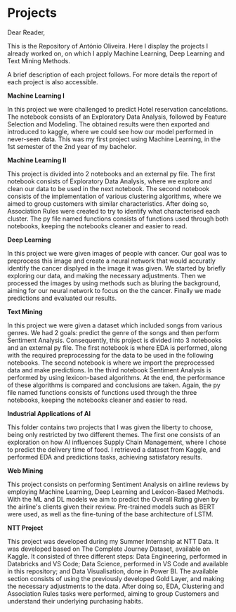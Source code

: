 # Projects

Dear Reader,

This is the Repository of António Oliveira. Here I display the projects I already worked on, on which I apply Machine Learning, Deep Learning and Text Mining Methods.

A brief description of each project follows. For more details the report of each project is also accessible.

**Machine Learning I**

In this project we were challenged to predict Hotel reservation cancelations. The notebook consists of an Exploratory Data Analysis, followed by Feature Selection and Modeling. The obtained results were then exported and introduced to kaggle, where we could see how our model performed in never-seen data. This was my first project using Machine Learning, in the 1st semester of the 2nd year of my bachelor.

**Machine Learning II**

This project is divided into 2 notebooks and an external py file. The first notebook consists of Exploratory Data Analysis, where we explore and clean our data to be used in the next notebook. The second notebook consists of the implementation of various clustering algorithms, where we aimed to group customers with similar characteristics. After doing so, Association Rules were created to try to identify what characterised each cluster. The py file named functions consists of functions used through both notebooks, keeping the notebooks cleaner and easier to read.

**Deep Learning**

In this project we were given images of people with cancer. Our goal was to preprocess this image and create a neural network that would accuratly identify the cancer displyed in the image it was given. We started by briefly exploring our data, and making the necessary adjustments. Then we processed the images by using methods such as bluring the background, aiming for our neural network to focus on the the cancer. Finally we made predictions and evaluated our results.

**Text Mining**

In this project we were given a dataset which included songs from various genres. We had 2 goals: predict the genre of the songs and then perform Sentiment Analysis. Consequently, this project is divided into 3 notebooks and an external py file. The first notebook is where EDA is performed, along with the required preprocessing for the data to be used in the following notebooks. The second notebook is where we import the preprocessed data and make predictions. In the third notebook Sentiment Analysis is performed by using lexicon-based algorithms. At the end, the performance of these algorithms is compared and conclusions are taken. Again, the py file named functions consists of functions used through the three notebooks, keeping the notebooks cleaner and easier to read.

**Industrial Applications of AI**

This folder contains two projects that I was given the liberty to choose, being only restricted by two different themes. The first one consists of an exploration on how AI influences Supply Chain Management, where I chose to predict the delivery time of food. I retrieved a dataset from Kaggle, and performed EDA and predictions tasks, achieving satisfatory results.

**Web Mining**

This project consists on performing Sentiment Analysis on airline reviews by employing Machine Learning, Deep Learning and Lexicon-Based Methods. With the ML and DL models we aim to predict the Overall Rating given by the airline's clients given their review. Pre-trained models such as BERT were used, as well as the fine-tuning of the base architecture of LSTM.

**NTT Project**

This project was developed during my Summer Internship at NTT Data. It was developed based on The Complete Journey Dataset, available on Kaggle. It consisted of three different steps: Data Engineering, performed in Databricks and VS Code; Data Science, performed in VS Code and available in this repository; and Data Visualisation, done in Power BI. The available section consists of using the previously developed Gold Layer, and making the necessary adjustments to the data. After doing so, EDA, Clustering and Association Rules tasks were performed, aiming to group Customers and understand their underlying purchasing habits. 

